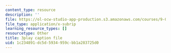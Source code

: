 ```yaml
---
content_type: resource
description: ''
file: https://ol-ocw-studio-app-production.s3.amazonaws.com/courses/9-00sc-introduction-to-psychology-fall-2011/1c234891dc5d5934959cbb1a283725d0_z9XQpjNgeBI.vtt
file_type: application/x-subrip
learning_resource_types: []
resourcetype: Other
title: 3play caption file
uid: 1c234891-dc5d-5934-959c-bb1a283725d0
---
```

